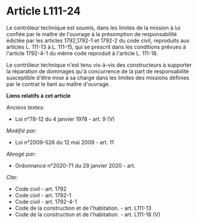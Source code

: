 # Article L111-24

Le contrôleur technique est soumis, dans les limites de la mission à lui confiée par le maître de l'ouvrage à la présomption
de responsabilité édictée par les articles 1792,1792-1 et 1792-2 du code civil, reproduits aux articles L. 111-13 à L.
111-15, qui se prescrit dans les conditions prévues à l'article 1792-4-1 du même code reproduit à l'article L. 111-18. 

Le contrôleur technique n'est tenu vis-à-vis des constructeurs à supporter la réparation de dommages qu'à concurrence de la
part de responsabilité susceptible d'être mise à sa charge dans les limites des missions définies par le contrat le liant au
maître d'ouvrage.

**Liens relatifs à cet article**

_Anciens textes_:

  - Loi n°78-12 du 4 janvier 1978 - art. 9 (V)

_Modifié par_:

  - Loi n°2009-526 du 12 mai 2009 - art. 11

_Abrogé par_:

  - Ordonnance n°2020-71 du 29 janvier 2020 - art.

_Cite_:

  - Code civil - art. 1792
  - Code civil - art. 1792-1
  - Code civil - art. 1792-4-1
  - Code de la construction et de l'habitation. - art. L111-13
  - Code de la construction et de l'habitation. - art. L111-18 (V)
